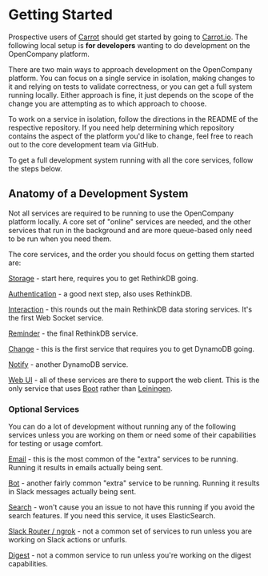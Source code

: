 # Getting Started

Prospective users of [Carrot](https://carrot.io/) should get started by going to [Carrot.io](https://carrot.io/). The following local setup is **for developers** wanting to do development on the OpenCompany platform.

There are two main ways to approach development on the OpenCompany platform. You can focus on a single service in isolation, making changes to it and relying on tests to validate correctness, or you can get a full system running locally. Either approach is fine, it just depends on the scope of the change you are attempting as to which approach to choose.

To work on a service in isolation, follow the directions in the README of the respective repository. If you need help determining which repository contains the aspect of the platform you'd like to change, feel free to reach out to the core development team via GitHub.

To get a full development system running with all the core services, follow the steps below.

## Anatomy of a Development System

Not all services are required to be running to use the OpenCompany platform locally. A core set of "online" services are needed, and the other services that run in the background and are more queue-based only need to be run when you need them.

The core services, and the order you should focus on getting them started are:

[Storage](https://github.com/open-company/open-company-storage) - start here, requires you to get RethinkDB going.

[Authentication](https://github.com/open-company/open-company-auth) - a good next step, also uses RethinkDB.

[Interaction](https://github.com/open-company/open-company-interaction) - this rounds out the main RethinkDB data storing services. It's the first Web Socket service.

[Reminder](https://github.com/open-company/open-company-reminder) - the final RethinkDB service.

[Change](https://github.com/open-company/open-company-change) - this is the first service that requires you to get DynamoDB going.

[Notify](https://github.com/open-company/open-company-notify) - another DynamoDB service.

[Web UI](https://github.com/open-company/open-company-web) - all of these services are there to support the web client. This is the only service that uses [Boot](https://github.com/boot-clj/boot) rather than [Leiningen](https://github.com/technomancy/leiningen).

### Optional Services

You can do a lot of development without running any of the following services unless you are working on them or need some of their capabilities for testing or usage comfort.

[Email](https://github.com/open-company/open-company-email) - this is the most common of the "extra" services to be running. Running it results in emails actually being sent.

[Bot](https://github.com/open-company/open-company-bot) - another fairly common "extra" service to be running. Running it results in Slack messages actually being sent.

[Search](https://github.com/open-company/open-company-search) - won't cause you an issue to not have this running if you avoid the search features. If you need this service, it uses ElasticSearch.

[Slack Router / ngrok](https://github.com/open-company/open-company-slack-router) - not a common set of services to run unless you are working on Slack actions or unfurls.

[Digest](https://github.com/open-company/open-company-digest) - not a common service to run unless you're working on the digest capabilities.
